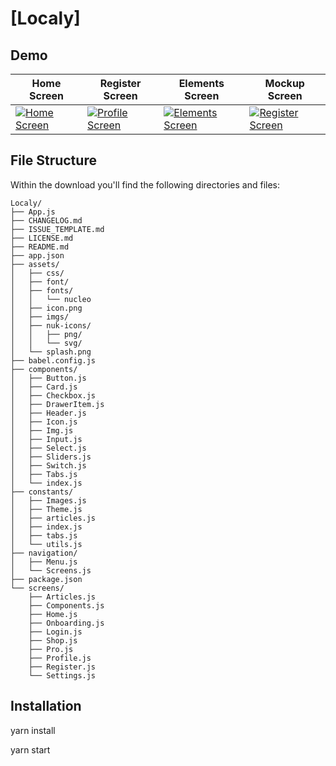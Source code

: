# [Localy]

## Demo

| Home Screen                                                                                                                                                    | Register Screen                                                                                                                                                   | Elements Screen                                                                                                                                                    | Mockup Screen                                                                                                                                                  |
| -------------------------------------------------------------------------------------------------------------------------------------------------------------- | ----------------------------------------------------------------------------------------------------------------------------------------------------------------- | ------------------------------------------------------------------------------------------------------------------------------------------------------------------ | -------------------------------------------------------------------------------------------------------------------------------------------------------------- |
| [![Home Screen](https://i.ibb.co/fNpKjbn/Whats-App-Image-2020-07-17-at-23-33-49-1.jpg)](https://i.ibb.co/fNpKjbn/Whats-App-Image-2020-07-17-at-23-33-49-1.jpg) | [![Profile Screen](https://i.ibb.co/fNpKjbn/Whats-App-Image-2020-07-17-at-23-33-49-1.jpg)](https://i.ibb.co/fNpKjbn/Whats-App-Image-2020-07-17-at-23-33-49-1.jpg) | [![Elements Screen](https://i.ibb.co/5Wj5z9c/Whats-App-Image-2020-07-17-at-23-33-49-2.jpg)](https://i.ibb.co/5Wj5z9c/Whats-App-Image-2020-07-17-at-23-33-49-2.jpg) | [![Register Screen](https://i.ibb.co/7XRKk29/Whats-App-Image-2020-07-18-at-05-07-22.jpg)](https://i.ibb.co/7XRKk29/Whats-App-Image-2020-07-18-at-05-07-22.jpg) |

## File Structure

Within the download you'll find the following directories and files:

```
Localy/
├── App.js
├── CHANGELOG.md
├── ISSUE_TEMPLATE.md
├── LICENSE.md
├── README.md
├── app.json
├── assets/
│   ├── css/
│   ├── font/
│   ├── fonts/
│   │   └── nucleo
│   ├── icon.png
│   ├── imgs/
│   ├── nuk-icons/
│   │   ├── png/
│   │   └── svg/
│   └── splash.png
├── babel.config.js
├── components/
│   ├── Button.js
│   ├── Card.js
│   ├── Checkbox.js
│   ├── DrawerItem.js
│   ├── Header.js
│   ├── Icon.js
│   ├── Img.js
│   ├── Input.js
│   ├── Select.js
│   ├── Sliders.js
│   ├── Switch.js
│   ├── Tabs.js
│   └── index.js
├── constants/
│   ├── Images.js
│   ├── Theme.js
│   ├── articles.js
│   ├── index.js
│   ├── tabs.js
│   └── utils.js
├── navigation/
│   ├── Menu.js
│   └── Screens.js
├── package.json
└── screens/
    ├── Articles.js
    ├── Components.js
    ├── Home.js
    ├── Onboarding.js
    ├── Login.js
    ├── Shop.js
    ├── Pro.js
    ├── Profile.js
    ├── Register.js
    └── Settings.js
```

## Installation

yarn install

yarn start
